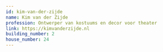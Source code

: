 ```yaml
---
id: kim-van-der-zijde
name: Kim van der Zijde
profession: Ontwerper van kostuums en decor voor theater
link: https://kimvanderzijde.nl
building_number: 2
house_number: 24
---
```

